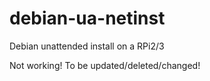 # debian-ua-netinst
Debian unattended install on a RPi2/3

Not working! To be updated/deleted/changed!

